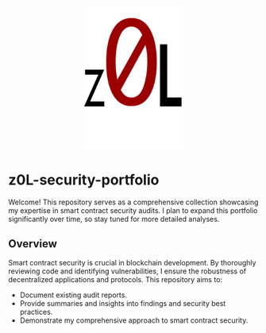 <div align="center">
  <img src="./logo.png" alt="Logo Alt Text" width="200" />
</div>

# z0L-security-portfolio

Welcome! This repository serves as a comprehensive collection showcasing my expertise in smart contract security audits. I plan to expand this portfolio significantly over time, so stay tuned for more detailed analyses.

## Overview

Smart contract security is crucial in blockchain development. By thoroughly reviewing code and identifying vulnerabilities, I ensure the robustness of decentralized applications and protocols. This repository aims to:

- Document existing audit reports.
- Provide summaries and insights into findings and security best practices.
- Demonstrate my comprehensive approach to smart contract security.
